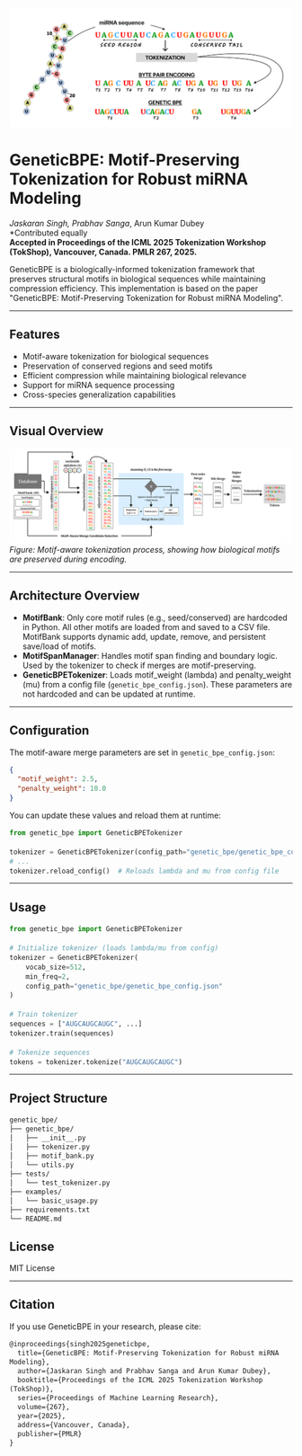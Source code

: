 ![GeneticBPE Workflow](assets/img1.png)

# GeneticBPE: Motif-Preserving Tokenization for Robust miRNA Modeling

**Jaskaran Singh*, Prabhav Sanga*, Arun Kumar Dubey  
*Contributed equally  
__Accepted in Proceedings of the ICML 2025 Tokenization Workshop (TokShop), Vancouver, Canada. PMLR 267, 2025.__

GeneticBPE is a biologically-informed tokenization framework that preserves structural motifs in biological sequences while maintaining compression efficiency. This implementation is based on the paper "GeneticBPE: Motif-Preserving Tokenization for Robust miRNA Modeling".

---

## Features

- Motif-aware tokenization for biological sequences
- Preservation of conserved regions and seed motifs
- Efficient compression while maintaining biological relevance
- Support for miRNA sequence processing
- Cross-species generalization capabilities

---

## Visual Overview

![Motif-aware Tokenization](assets/img2.png)
*Figure: Motif-aware tokenization process, showing how biological motifs are preserved during encoding.*

---

## Architecture Overview

- **MotifBank**: Only core motif rules (e.g., seed/conserved) are hardcoded in Python. All other motifs are loaded from and saved to a CSV file. MotifBank supports dynamic add, update, remove, and persistent save/load of motifs.
- **MotifSpanManager**: Handles motif span finding and boundary logic. Used by the tokenizer to check if merges are motif-preserving.
- **GeneticBPETokenizer**: Loads motif_weight (lambda) and penalty_weight (mu) from a config file (`genetic_bpe_config.json`). These parameters are not hardcoded and can be updated at runtime.

---

## Configuration

The motif-aware merge parameters are set in `genetic_bpe_config.json`:

```json
{
  "motif_weight": 2.5,
  "penalty_weight": 10.0
}
```

You can update these values and reload them at runtime:

```python
from genetic_bpe import GeneticBPETokenizer

tokenizer = GeneticBPETokenizer(config_path="genetic_bpe/genetic_bpe_config.json")
# ...
tokenizer.reload_config()  # Reloads lambda and mu from config file
```

---

## Usage

```python
from genetic_bpe import GeneticBPETokenizer

# Initialize tokenizer (loads lambda/mu from config)
tokenizer = GeneticBPETokenizer(
    vocab_size=512,
    min_freq=2,
    config_path="genetic_bpe/genetic_bpe_config.json"
)

# Train tokenizer
sequences = ["AUGCAUGCAUGC", ...]
tokenizer.train(sequences)

# Tokenize sequences
tokens = tokenizer.tokenize("AUGCAUGCAUGC")
```

---

## Project Structure

```
genetic_bpe/
├── genetic_bpe/
│   ├── __init__.py
│   ├── tokenizer.py
│   ├── motif_bank.py
│   └── utils.py
├── tests/
│   └── test_tokenizer.py
├── examples/
│   └── basic_usage.py
├── requirements.txt
└── README.md
```

## License

MIT License

---

## Citation

If you use GeneticBPE in your research, please cite:

```
@inproceedings{singh2025geneticbpe,
  title={GeneticBPE: Motif-Preserving Tokenization for Robust miRNA Modeling},
  author={Jaskaran Singh and Prabhav Sanga and Arun Kumar Dubey},
  booktitle={Proceedings of the ICML 2025 Tokenization Workshop (TokShop)},
  series={Proceedings of Machine Learning Research},
  volume={267},
  year={2025},
  address={Vancouver, Canada},
  publisher={PMLR}
}
```
